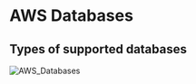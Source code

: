 # AWS Databases

## Types of supported databases
![AWS_Databases](https://s3.amazonaws.com/hfcontents/kbimages/AWS_databases.png "AWS_Databases")
